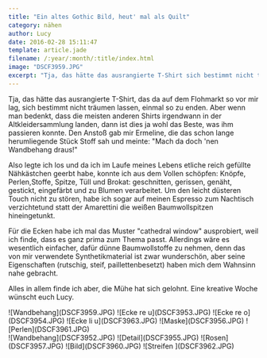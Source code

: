 ```yaml
---
title: "Ein altes Gothic Bild, heut' mal als Quilt"
category: nähen
author: Lucy
date: 2016-02-28 15:11:47
template: article.jade
filename: /:year/:month/:title/index.html
image: "DSCF3959.JPG"
excerpt: "Tja, das hätte das ausrangierte T-Shirt sich bestimmt nicht träumen lassen, einmal so zu enden."
---
```


Tja, das hätte das ausrangierte T-Shirt, das da auf dem Flohmarkt so vor mir lag, sich bestimmt nicht träumen lassen, einmal so zu enden. Aber wenn man bedenkt, dass die meisten anderen Shirts irgendwann in der Altkleidersammlung landen, dann ist dies ja wohl das Beste, was ihm passieren konnte. Den Anstoß gab mir Ermeline, die das schon lange herumliegende Stück Stoff sah und meinte: "Mach da doch 'nen Wandbehang draus!" 

Also legte ich los und da ich im Laufe meines Lebens etliche reich gefüllte Nähkästchen geerbt habe, konnte ich aus dem Vollen schöpfen: Knöpfe, Perlen,Stoffe, Spitze, Tüll und Brokat: geschnitten, gerissen, genäht, gestickt, eingefärbt und zu Blumen verarbeitet. Um den leicht düsteren Touch nicht zu stören, habe ich sogar auf meinen Espresso zum Nachtisch verzichtetund statt der Amarettini die weißen Baumwollspitzen hineingetunkt.

Für die Ecken habe ich mal das Muster "cathedral window" ausprobiert, weil ich finde, dass es ganz prima zum Thema passt. Allerdings wäre es wesentlich einfacher, dafür dünne Baumwollstoffe zu nehmen, denn das von mir verwendete Synthetikmaterial ist zwar wunderschön, aber seine Eigenschaften (rutschig, steif, paillettenbesetzt) haben mich dem Wahnsinn nahe gebracht.

Alles in allem finde ich aber, die Mühe hat sich gelohnt. Eine kreative Woche wünscht euch Lucy.

<div class="slideshow_landscape">
![Wandbehang](DSCF3959.JPG)
![Ecke re u](DSCF3953.JPG)
![Ecke re o](DSCF3954.JPG)
![Ecke li u](DSCF3963.JPG)
![Maske](DSCF3956.JPG)
![Perlen](DSCF3961.JPG)
</div>

<div class="slideshow_portrait">
![Wandbehang](DSCF3952.JPG)
![Detail](DSCF3955.JPG)
![Rosen](DSCF3957.JPG)
![Bild](DSCF3960.JPG)
![Streifen
](DSCF3962.JPG)
</div>


